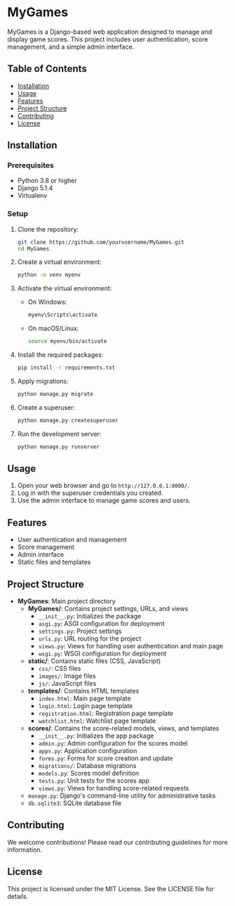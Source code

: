 # MyGames

MyGames is a Django-based web application designed to manage and display game scores. This project includes user authentication, score management, and a simple admin interface.

## Table of Contents

- [Installation](#installation)
- [Usage](#usage)
- [Features](#features)
- [Project Structure](#project-structure)
- [Contributing](#contributing)
- [License](#license)

## Installation

### Prerequisites

- Python 3.8 or higher
- Django 5.1.4
- Virtualenv

### Setup

1. Clone the repository:
    ```sh
    git clone https://github.com/yourusername/MyGames.git
    cd MyGames
    ```

2. Create a virtual environment:
    ```sh
    python -m venv myenv
    ```

3. Activate the virtual environment:
    - On Windows:
        ```sh
        myenv\Scripts\activate
        ```
    - On macOS/Linux:
        ```sh
        source myenv/bin/activate
        ```

4. Install the required packages:
    ```sh
    pip install -r requirements.txt
    ```

5. Apply migrations:
    ```sh
    python manage.py migrate
    ```

6. Create a superuser:
    ```sh
    python manage.py createsuperuser
    ```

7. Run the development server:
    ```sh
    python manage.py runserver
    ```

## Usage

1. Open your web browser and go to `http://127.0.0.1:8000/`.
2. Log in with the superuser credentials you created.
3. Use the admin interface to manage game scores and users.

## Features

- User authentication and management
- Score management
- Admin interface
- Static files and templates

## Project Structure

- **MyGames**: Main project directory
  - **MyGames/**: Contains project settings, URLs, and views
    - `__init__.py`: Initializes the package
    - `asgi.py`: ASGI configuration for deployment
    - `settings.py`: Project settings
    - `urls.py`: URL routing for the project
    - `views.py`: Views for handling user authentication and main page
    - `wsgi.py`: WSGI configuration for deployment
  - **static/**: Contains static files (CSS, JavaScript)
    - `css/`: CSS files
    - `images/`: Image files
    - `js/`: JavaScript files
  - **templates/**: Contains HTML templates
    - `index.html`: Main page template
    - `login.html`: Login page template
    - `registration.html`: Registration page template
    - `watchlist.html`: Watchlist page template
  - **scores/**: Contains the score-related models, views, and templates
    - `__init__.py`: Initializes the app package
    - `admin.py`: Admin configuration for the scores model
    - `apps.py`: Application configuration
    - `forms.py`: Forms for score creation and update
    - `migrations/`: Database migrations
    - `models.py`: Scores model definition
    - `tests.py`: Unit tests for the scores app
    - `views.py`: Views for handling score-related requests
  - `manage.py`: Django's command-line utility for administrative tasks
  - `db.sqlite3`: SQLite database file

## Contributing

We welcome contributions! Please read our contributing guidelines for more information.

## License

This project is licensed under the MIT License. See the LICENSE file for details.